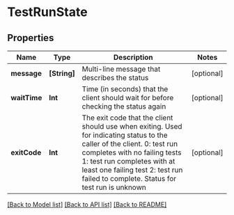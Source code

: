 # TestRunState

## Properties
Name | Type | Description | Notes
------------ | ------------- | ------------- | -------------
**message** | **[String]** | Multi-line message that describes the status | [optional] 
**waitTime** | **Int** | Time (in seconds) that the client should wait for before checking the status again | [optional] 
**exitCode** | **Int** | The exit code that the client should use when exiting. Used for indicating status to the caller of the client. 0: test run completes with no failing tests 1: test run completes with at least one failing test 2: test run failed to complete. Status for test run is unknown  | [optional] 

[[Back to Model list]](../README.md#documentation-for-models) [[Back to API list]](../README.md#documentation-for-api-endpoints) [[Back to README]](../README.md)



